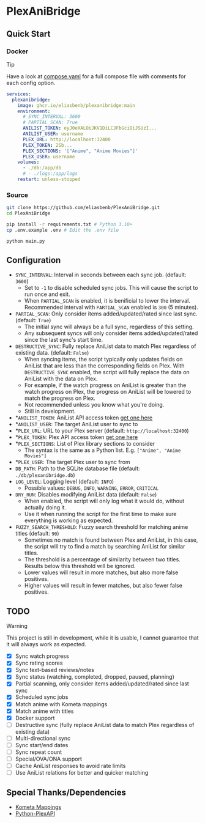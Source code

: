 # PlexAniBridge

## Quick Start

### Docker

> [!TIP]
> Have a look at [compose.yaml](./compose.yaml) for a full compose file with comments for each config option.

```yaml
services:
  plexanibridge:
    image: ghcr.io/eliasbenb/plexanibridge:main
    environment:
      # SYNC_INTERVAL: 3600
      # PARTIAL_SCAN: True
      ANILIST_TOKEN: eyJ0eXALOiJKV1DiLCJFbGciOiJSUzI...
      ANILIST_USER: username
      PLEX_URL: http://localhost:32400
      PLEX_TOKEN: 2Sb...
      PLEX_SECTIONS: '["Anime", "Anime Movies"]'
      PLEX_USER: username
    volumes:
      - ./db:/app/db
      # - ./logs:/app/logs
    restart: unless-stopped
```

### Source

```bash
git clone https://github.com/eliasbenb/PlexAniBridge.git
cd PlexAniBridge

pip install -r requirements.txt # Python 3.10+
cp .env.example .env # Edit the .env file

python main.py
```

## Configuration

- `SYNC_INTERVAL`: Interval in seconds between each sync job. (default: `3600`)
  - Set to `-1` to disable scheduled sync jobs. This will cause the script to run once and exit.
  - When `PARTIAL_SCAN` is enabled, it is benificial to lower the interval. Recommended interval with `PARTIAL_SCAN` enabled is `300` (5 minutes).
- `PARTIAL_SCAN`: Only consider items added/updated/rated since last sync. (default: `True`)
  - The initial sync will always be a full sync, regardless of this setting.
  - Any subsequent syncs will only consider items added/updated/rated since the last sync's start time.
- `DESTRUCTIVE_SYNC`: Fully replace AniList data to match Plex regardless of existing data. (default: `False`)
  - When syncing items, the script typically only updates fields on AniList that are less than the corresponding fields on Plex. With `DESTRUCTIVE_SYNC` enabled, the script will fully replace the data on AniList with the data on Plex.
  - For example, if the watch progress on AniList is greater than the watch progress on Plex, the progress on AniList will be lowered to match the progress on Plex.
  - Not recommended unless you know what you're doing.
  - Still in development.
- *`ANILIST_TOKEN`: AniList API access token [get one here](https://anilist.co/login?apiVersion=v2&client_id=23079&response_type=token)
- *`ANILIST_USER`: The target AniList user to sync to
- *`PLEX_URL`: URL to your Plex server (default: `http://localhost:32400`)
- *`PLEX_TOKEN`: Plex API access token [get one here](https://support.plex.tv/articles/204059436-finding-an-authentication-token-x-plex-token/)
- *`PLEX_SECTIONS`: List of Plex library sections to consider
  - The syntax is the same as a Python list. E.g. `["Anime", "Anime Movies"]`
- *`PLEX_USER`: The target Plex user to sync from
- `DB_PATH`: Path to the SQLite database file (default: `./db/plexanibridge.db`)
- `LOG_LEVEL`: Logging level (default: `INFO`)
  - Possible values: `DEBUG`, `INFO`, `WARNING`, `ERROR`, `CRITICAL`
- `DRY_RUN`: Disables modifying AniList data (default: `False`)
  - When enabled, the script will only log what it would do, without actually doing it.
  - Use it when running the script for the first time to make sure everything is working as expected.
- `FUZZY_SEARCH_THRESHOLD`: Fuzzy search threshold for matching anime titles (default: `90`)
  - Sometimes no match is found between Plex and AniList, in this case, the script will try to find a match by searching AniList for similar titles.
  - The threshold is a percentage of similarity between two titles. Results below this threshold will be ignored.
  - Lower values will result in more matches, but also more false positives.
  - Higher values will result in fewer matches, but also fewer false positives.

## TODO

> [!WARNING]
> This project is still in development, while it is usable, I cannot guarantee that it will always work as expected.

- [x] Sync watch progress
- [x] Sync rating scores
- [x] Sync text-based reviews/notes
- [x] Sync status (watching, completed, dropped, paused, planning)
- [x] Partial scanning, only consider items added/updated/rated since last sync
- [x] Scheduled sync jobs
- [x] Match anime with Kometa mappings
- [x] Match anime with titles
- [x] Docker support
- [ ] Destructive sync (fully replace AniList data to match Plex regardless of existing data)
- [ ] Multi-directional sync
- [ ] Sync start/end dates
- [ ] Sync repeat count
- [ ] Special/OVA/ONA support
- [ ] Cache AniList responses to avoid rate limits
- [ ] Use AniList relations for better and quicker matching

## Special Thanks/Dependencies

- [Kometa Mappings](https://github.com/Kometa-Team/Anime-IDs)
- [Python-PlexAPI](https://github.com/pkkid/python-plexapi)
